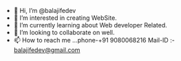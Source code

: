 - 👋 Hi, I’m @balajifedev
- 👀 I’m interested in creating WebSite.
- 🌱 I’m currently learning about Web developer Related.
- 💞️ I’m looking to collaborate on well.
- 📫 How to reach me ...phone-+91 9080068216 Mail-ID :- balajifedev@gmail.com

<!---
balajifedev/balajifedev is a ✨ special ✨ repository because its `README.md` (this file) appears on your GitHub profile.
You can click the Preview link to take a look at your changes.
--->
